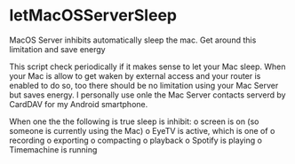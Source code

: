 # letMacOSServerSleep
MacOS Server inhibits automatically sleep the mac. Get around this limitation and save energy

This script check periodically if it makes sense to let your Mac sleep. When your Mac is allow to get waken by external access and your router is enabled to do so, too there should be no limitation using your Mac Server but saves energy. I personally use onle the Mac Server contacts serverd by CardDAV for my Android smartphone.  

When one the the following is true sleep is inhibit:
    o screen is on (so someone is currently using the Mac)
    o EyeTV is active, which is one of
        o recording
        o exporting
        o compacting
        o playback
    o Spotify is playing
    o Timemachine is running
    
